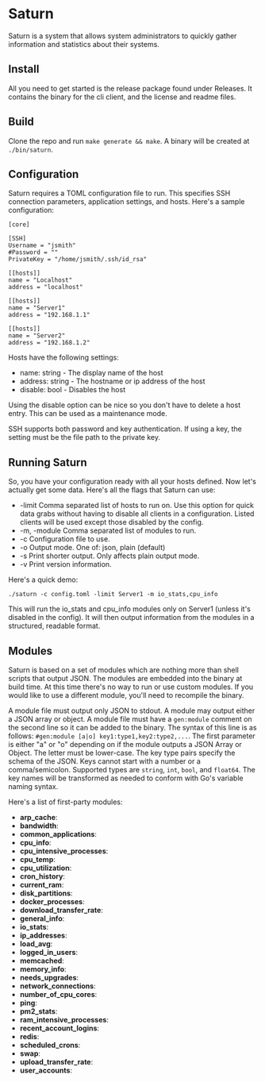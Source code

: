 # Saturn

Saturn is a system that allows system administrators to quickly gather information and statistics about their systems.

## Install

All you need to get started is the release package found under Releases. It contains the binary for the cli client, and the license and readme files.

## Build

Clone the repo and run `make generate && make`. A binary will be created at `./bin/saturn`.

## Configuration

Saturn requires a TOML configuration file to run. This specifies SSH connection parameters, application settings, and hosts. Here's a sample configuration:

```
[core]

[SSH]
Username = "jsmith"
#Password = ""
PrivateKey = "/home/jsmith/.ssh/id_rsa"

[[hosts]]
name = "Localhost"
address = "localhost"

[[hosts]]
name = "Server1"
address = "192.168.1.1"

[[hosts]]
name = "Server2"
address = "192.168.1.2"
```

Hosts have the following settings:

- name: string - The display name of the host
- address: string - The hostname or ip address of the host
- disable: bool - Disables the host

Using the disable option can be nice so you don't have to delete a host entry. This can be used as a maintenance mode.

SSH supports both password and key authentication. If using a key, the setting must be the file path to the private key.

## Running Saturn

So, you have your configuration ready with all your hosts defined. Now let's actually get some data. Here's all the flags that Saturn can use:

- -limit  Comma separated list of hosts to run on. Use this option for quick data grabs without having to disable all clients in a configuration. Listed clients will be used except those disabled by the config.
- -m, -module  Comma separated list of modules to run.
- -c  Configuration file to use.
- -o  Output mode. One of: json, plain (default)
- -s  Print shorter output. Only affects plain output mode.
- -v  Print version information.

Here's a quick demo:

`./saturn -c config.toml -limit Server1 -m io_stats,cpu_info`

This will run the io_stats and cpu_info modules only on Server1 (unless it's disabled in the config). It will then output information from the modules in a structured, readable format.

## Modules

Saturn is based on a set of modules which are nothing more than shell scripts that output JSON. The modules are embedded into the binary at build time. At this time there's no way to run or use custom modules. If you would like to use a different module, you'll need to recompile the binary.

A module file must output only JSON to stdout. A module may output either a JSON array or object. A module file must have a `gen:module` comment on the second line so it can be added to the binary. The syntax of this line is as follows: `#gen:module [a|o] key1:type1,key2:type2,...`. The first parameter is either "a" or "o" depending on if the module outputs a JSON Array or Object. The letter must be lower-case. The key type pairs specify the schema of the JSON. Keys cannot start with a number or a comma/semicolon. Supported types are `string`, `int`, `bool`, and `float64`. The key names will be transformed as needed to conform with Go's variable naming syntax.

Here's a list of first-party modules:

- **arp_cache**:
- **bandwidth**:
- **common_applications**:
- **cpu_info**:
- **cpu_intensive_processes**:
- **cpu_temp**:
- **cpu_utilization**:
- **cron_history**:
- **current_ram**:
- **disk_partitions**:
- **docker_processes**:
- **download_transfer_rate**:
- **general_info**:
- **io_stats**:
- **ip_addresses**:
- **load_avg**:
- **logged_in_users**:
- **memcached**:
- **memory_info**:
- **needs_upgrades**:
- **network_connections**:
- **number_of_cpu_cores**:
- **ping**:
- **pm2_stats**:
- **ram_intensive_processes**:
- **recent_account_logins**:
- **redis**:
- **scheduled_crons**:
- **swap**:
- **upload_transfer_rate**:
- **user_accounts**:
